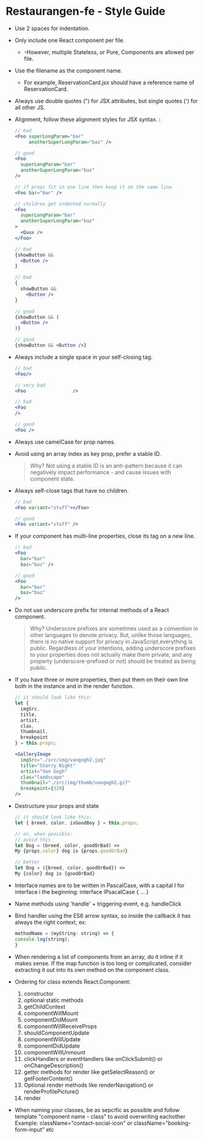 # Restaurangen-fe - Style Guide

- Use 2 spaces for indentation.

- Only include one React component per file.
  - -However, multiple Stateless, or Pure, Components are allowed per file.

- Use the filename as the component name.
  - For example, ReservationCard.jsx should have a reference name of ReservationCard.

- Always use double quotes (") for JSX attributes, but single quotes (') for all other JS.

- Alignment, follow these alignment styles for JSX syntax. :

    ```jsx
    // bad
    <Foo superLongParam="bar"
         anotherSuperLongParam="baz" />

    // good
    <Foo
      superLongParam="bar"
      anotherSuperLongParam="baz"
    />

    // if props fit in one line then keep it on the same line
    <Foo bar="bar" />

    // children get indented normally
    <Foo
      superLongParam="bar"
      anotherSuperLongParam="baz"
    >
      <Quux />
    </Foo>

    // bad
    {showButton &&
      <Button />
    }

    // bad
    {
      showButton &&
        <Button />
    }

    // good
    {showButton && (
      <Button />
    )}

    // good
    {showButton && <Button />}
    ```  

- Always include a single space in your self-closing tag.

     ```jsx
    // bad
    <Foo/>

    // very bad
    <Foo                 />

    // bad
    <Foo
     />

    // good
    <Foo />
    ```

- Always use camelCase for prop names.

- Avoid using an array index as key prop, prefer a stable ID.
  > Why? Not using a stable ID is an anti-pattern because it can negatively impact performance - and cause issues with component state.

- Always self-close tags that have no children.

    ```jsx
    // bad
    <Foo variant="stuff"></Foo>

    // good
    <Foo variant="stuff" />
    ```

- If your component has multi-line properties, close its tag on a new line.

    ```jsx
    // bad
    <Foo
      bar="bar"
      baz="baz" />

    // good
    <Foo
      bar="bar"
      baz="baz"
    />
    ```

- Do not use underscore prefix for internal methods of a React component.
  > Why? Underscore prefixes are sometimes used as a convention in other languages to denote privacy. But, unlike those languages, there is no native support for privacy in JavaScript,everything is public. Regardless of your intentions, adding underscore prefixes to your properties does not actually make them private, and any property (underscore-prefixed or not) should be treated as being public.

- If you have three or more properties, then put them on their own line both in the instance and in the render function.

    ```jsx
    // it should look like this:
    let {
      imgSrc,
      title,
      artist,
      clas,
      thumbnail,
      breakpoint
    } = this.props;

    <GalleryImage
      imgSrc="./src/img/vangogh2.jpg"
      title="Starry Night"
      artist="Van Gogh"
      clas="landscape"
      thumbnail="./src/img/thumb/vangogh2.gif"
      breakpoint={320}
    />
    ```

- Destructure your props and state

    ```jsx
    // it should look like this:
    let { breed, color, isGoodBoy } = this.props;

    // or, when possible:
    // avoid this
    let Dog = (breed, color, goodOrBad) =>
    My {props.color} dog is {props.goodOrBad}

    // better
    let Dog = ({breed, color, goodOrBad}) =>
    My {color} dog is {goodOrBad}
    ```

- Interface names are to be written in PascalCase, with a capital I for interface i the beginning: interface IPsacalCase { … }

- Name methods using 'handle' + triggering event, e.g. handleClick

- Bind handler using the ES6 arrow syntax, so inside the callback it has always the right context, ex:

    ```jsx
    methodName = (myString: string) => {
    console.log(string);
    }
    ```

- When rendering a list of components from an array, do it inline if it makes sense. If the map function is too long or complicated, consider extracting it out into its own method on the component class.

- Ordering for class extends React.Component:
  1. constructor
  2. optional static methods
  3. getChildContext
  4. componentWillMount
  5. componentDidMount
  6. componentWillReceiveProps
  7. shouldComponentUpdate
  8. componentWillUpdate
  9. componentDidUpdate
  10. componentWillUnmount
  11. clickHandlers or eventHandlers like onClickSubmit() or onChangeDescription()
  12. getter methods for render like getSelectReason() or getFooterContent()
  13. Optional render methods like renderNavigation() or renderProfilePicture()
  14. render

- When naming your classes, be as sepcific as possible and follow template "component name - class" to avoid overwriting eachother Example: className="contact-social-icon" or className="booking-form-input" etc 
